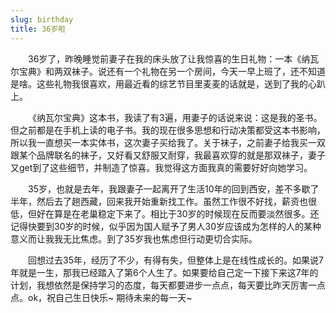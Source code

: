 ```yaml
---
slug: birthday
title: 36岁啦
---
```


&emsp;&emsp;36岁了，昨晚睡觉前妻子在我的床头放了让我惊喜的生日礼物：一本《纳瓦尔宝典》和两双袜子。说还有一个礼物在另一个房间，今天一早上班了，还不知道是啥。这些礼物我很喜欢，用最近看的综艺节目里麦麦的话就是，送到了我的心趴上。

&emsp;&emsp;《纳瓦尔宝典》这本书，我读了有3遍，用妻子的话说来说：这是我的圣书。但之前都是在手机上读的电子书。我的现在很多思想和行动决策都受这本书影响，所以我一直想买一本实体书，这次妻子买给我了。关于袜子，之前妻子给我买一双跟某个品牌联名的袜子，又好看又舒服又耐穿，我最喜欢穿的就是那双袜子，妻子又get到了这些细节，并制造了惊喜。我觉得这方面我真的需要好好向她学习。

&emsp;&emsp;35岁，也就是去年，我跟妻子一起离开了生活10年的回到西安，差不多歇了半年，然后去了趟西藏，回来我开始重新找工作。虽然工作很不好找，薪资也很低，但好在算是在老巢稳定下来了。相比于30岁的时候现在反而要淡然很多。还记得快要到30岁的时候，似乎因为国人赋予了男人30岁应该成为怎样的人的某种意义而让我我无比焦虑。到了35岁我也焦虑但行动更切合实际。

&emsp;&emsp;回想过去35年，经历了不少，有得有失，但整体上是在线性成长的。如果说7年就是一生，那我已经踏入了第6个人生了。如果要给自己定一下接下来这7年的计划，我想依然是保持学习的态度，每天都要进步一点点，每天要比昨天厉害一点点。ok，祝自己生日快乐~ 期待未来的每一天~
